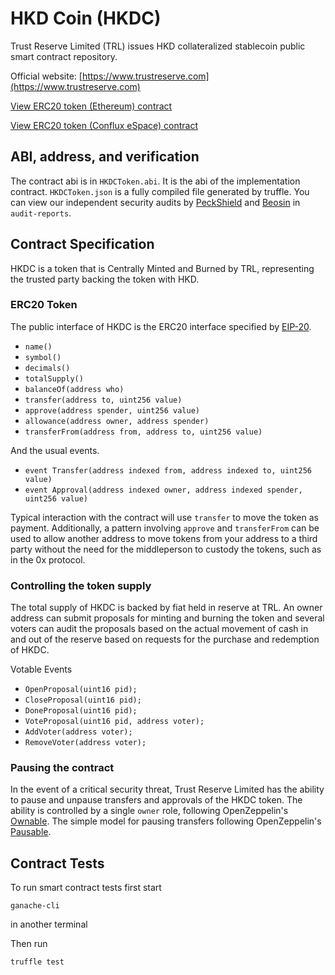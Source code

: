 # HKD Coin (HKDC)
Trust Reserve Limited (TRL) issues HKD collateralized stablecoin public smart contract repository.

Official website: [https://www.trustreserve.com](https://www.trustreserve.com)

[View ERC20 token (Ethereum) contract](https://etherscan.io/address/0xb42dca7c7ec4d957e3b679708dcd98fc3b08ec76)

[View ERC20 token (Conflux eSpace) contract](https://evm.confluxscan.io/token/0xb42dca7c7ec4d957e3b679708dcd98fc3b08ec76)


## ABI, address, and verification

The contract abi is in `HKDCToken.abi`. It is the abi of the implementation contract. `HKDCToken.json` is a fully compiled file generated by truffle. You can view our independent security audits by [PeckShield](https://peckshield.com/) and [Beosin](https://beosin.com/) in `audit-reports`.

## Contract Specification

HKDC is a token that is Centrally Minted and Burned by TRL, representing the trusted party backing the token with HKD.

### ERC20 Token

The public interface of HKDC is the ERC20 interface specified by [EIP-20](https://github.com/ethereum/EIPs/blob/master/EIPS/eip-20.md).

- `name()`
- `symbol()`
- `decimals()`
- `totalSupply()`
- `balanceOf(address who)`
- `transfer(address to, uint256 value)`
- `approve(address spender, uint256 value)`
- `allowance(address owner, address spender)`
- `transferFrom(address from, address to, uint256 value)`

And the usual events.

- `event Transfer(address indexed from, address indexed to, uint256 value)`
- `event Approval(address indexed owner, address indexed spender, uint256 value)`

Typical interaction with the contract will use `transfer` to move the token as payment. Additionally, a pattern involving `approve` and `transferFrom` can be used to allow another  address to move tokens from your address to a third party without the need for the middleperson to custody the tokens, such as in the 0x protocol. 


### Controlling the token supply

The total supply of HKDC is backed by fiat held in reserve at TRL. An owner address can submit proposals for minting and burning the token and several voters can audit the proposals based on the actual movement of cash in and out of the reserve based on requests for the purchase and redemption of HKDC.


Votable Events
- `OpenProposal(uint16 pid);`
- `CloseProposal(uint16 pid);`
- `DoneProposal(uint16 pid);`
- `VoteProposal(uint16 pid, address voter);`
- `AddVoter(address voter);`
- `RemoveVoter(address voter);`

### Pausing the contract

In the event of a critical security threat, Trust Reserve Limited has the ability to pause and unpause transfers and approvals of the HKDC token. The ability is controlled by a single `owner` role,  following OpenZeppelin's [Ownable](https://github.com/OpenZeppelin/openzeppelin-contracts/blob/release-v3.2.0/contracts/access/Ownable.sol). The simple model for pausing transfers following OpenZeppelin's [Pausable](https://github.com/OpenZeppelin/openzeppelin-contracts/blob/release-v3.2.0/contracts/utils/Pausable.sol).


## Contract Tests

To run smart contract tests first start 

`ganache-cli`

in another terminal

Then run 

`truffle test`
